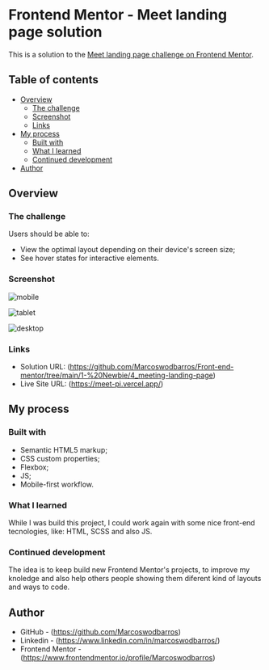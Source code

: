 # Frontend Mentor - Meet landing page solution

This is a solution to the [Meet landing page challenge on Frontend Mentor](https://www.frontendmentor.io/challenges/meet-landing-page-rbTDS6OUR).

## Table of contents

- [Overview](#overview)
  - [The challenge](#the-challenge)
  - [Screenshot](#screenshot)
  - [Links](#links)
- [My process](#my-process)
  - [Built with](#built-with)
  - [What I learned](#what-i-learned)
  - [Continued development](#continued-development)
- [Author](#author)


## Overview

### The challenge

Users should be able to:

- View the optimal layout depending on their device's screen size;
- See hover states for interactive elements.

### Screenshot

![mobile](https://github.com/user-attachments/assets/b634e738-ea65-48a6-bf4e-3e2747c6b480)

![tablet](https://github.com/user-attachments/assets/2d9d6ddc-859d-41ff-9361-4cf8a267bf9e)

![desktop](https://github.com/user-attachments/assets/52f0f7e9-ce3d-4fb8-8161-2cb8f0b895cb)

### Links

- Solution URL: (https://github.com/Marcoswodbarros/Front-end-mentor/tree/main/1-%20Newbie/4_meeting-landing-page)
- Live Site URL: (https://meet-pi.vercel.app/)


## My process

### Built with

- Semantic HTML5 markup;
- CSS custom properties;
- Flexbox;
- JS;
- Mobile-first workflow.

### What I learned

While I was build this project, I could work again with some nice front-end tecnologies, like: HTML, SCSS and also JS.

### Continued development

The idea is to keep build new Frontend Mentor's projects, to improve my knoledge and also help others people showing them diferent kind of layouts and ways to code.


## Author

- GitHub - (https://github.com/Marcoswodbarros)
- Linkedin - (https://www.linkedin.com/in/marcoswodbarros/)
- Frontend Mentor - (https://www.frontendmentor.io/profile/Marcoswodbarros)